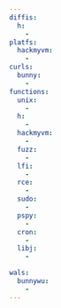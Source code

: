 ```yaml
---
diffis:
  h:
    -
platfs:
  hackmyvm:
    -
curls:
  bunny:
    -
functions:
  unix:
    -
  h:
    -
  hackmyvm:
    -
  fuzz:
    -
  lfi:
    -
  rce:
    -
  sudo:
    -
  pspy:
    -
  cron:
    -
  libj:
    -

wals:
  bunnywu:
    -
---
```

